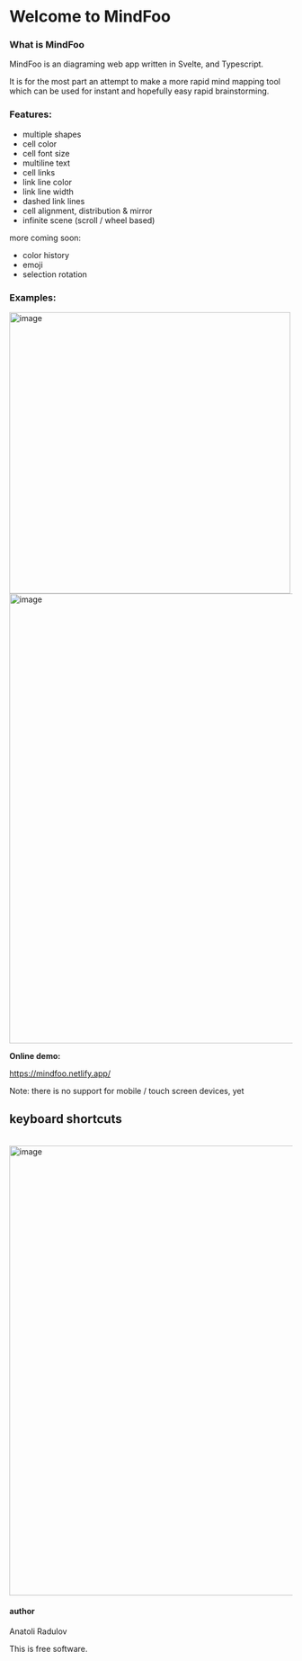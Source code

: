# Welcome to MindFoo

### What is MindFoo
  
MindFoo is an diagraming web app written in Svelte, and Typescript.

It is for the most part an attempt to make a more rapid mind mapping tool which can be used for instant and hopefully easy rapid brainstorming.

### Features:

- multiple shapes
- cell color
- cell font size
- multiline text
- cell links
- link line color
- link line width
- dashed link lines
- cell alignment, distribution & mirror
- infinite scene (scroll / wheel based)

more coming soon:
- color history
- emoji
- selection rotation

### Examples:

<img  width="500"  alt="image"  src="https://github.com/anatolipr/arrows/assets/29383028/0b98a73c-0c35-41a9-9047-a4f3d3f5defe">
<br>
<img width=800" alt="image" src="https://github.com/anatolipr/arrows/assets/29383028/61dc6f8c-2794-4cf6-a7cf-fb1d5a14edd4">

**Online demo:**

https://mindfoo.netlify.app/

Note: there is no support for mobile / touch screen devices, yet
  

## keyboard shortcuts
<br>
<img width="800" alt="image" src="https://github.com/anatolipr/arrows/assets/29383028/f93b50cd-727a-457a-8015-597c6b1d2320">



#### author
Anatoli Radulov

This is free software.
